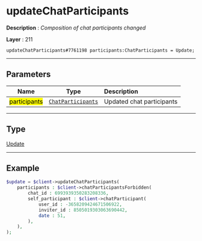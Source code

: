 # updateChatParticipants

**Description** : *Composition of chat participants changed*

**Layer** : 211

```tl
updateChatParticipants#7761198 participants:ChatParticipants = Update;
```

---

## Parameters

| Name | Type | Description |
| :---: | :---: | :--- |
| <mark>participants</mark> | [`ChatParticipants`](type/ChatParticipants) | Updated chat participants |

---

## Type

[Update](type/Update)

---

## Example

```php
$update = $client->updateChatParticipants(
	participants : $client->chatParticipantsForbidden(
		chat_id : 6993939350283208336,
		self_participant : $client->chatParticipant(
			user_id : -3658209424671506922,
			inviter_id : 8505019303063690442,
			date : 51,
		),
	),
);
```